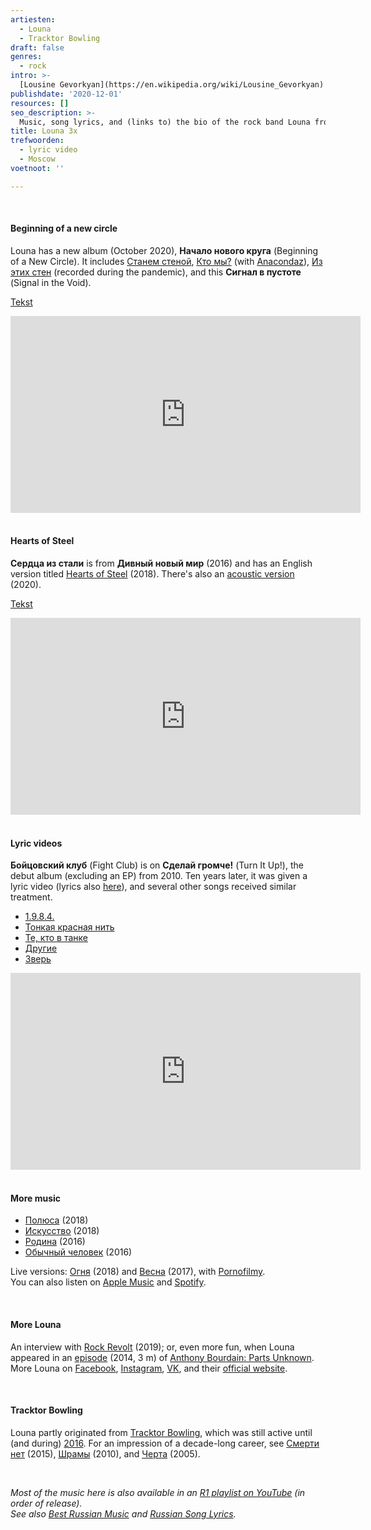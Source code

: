 ```yaml
---
artiesten:
  - Louna
  - Tracktor Bowling
draft: false
genres:
  - rock
intro: >-
  [Lousine Gevorkyan](https://en.wikipedia.org/wiki/Lousine_Gevorkyan) (1983) has already made an appearance with [Тараканы!](https://rusland1.nl/en/muziek/20200720-tarakany-3x/), but outside of such collaborations, she is the lead singer of her own project, Louna. Rock from Moscow (since 2008) with an occasional message: ‘The band is best known for its socially conscious songs criticizing Russian political elites’ ([Wikipedia](https://en.wikipedia.org/wiki/Louna)).
publishdate: '2020-12-01'
resources: []
seo_description: >-
  Music, song lyrics, and (links to) the bio of the rock band Louna from Moscow. With Сигнал в пустоте (2020), Сердца из стали (2016), and Бойцовский клуб (2010).
title: Louna 3x
trefwoorden:
  - lyric video
  - Moscow
voetnoot: ''

---
```


<br/>

#### Beginning of a new circle

Louna has a new album (October 2020), **Начало нового круга** (Beginning of a New Circle). It includes [Станем стеной](https://youtu.be/-UhKASGMYa4), [Кто мы?](https://youtu.be/1LvNpzJQVSk) (with [Anacondaz](https://ru.wikipedia.org/wiki/Anacondaz)), [Из этих стен](https://youtu.be/bZfbvZ6vnvo) (recorded during the pandemic), and this **Сигнал в пустоте** (Signal in the Void).

[Tekst](https://genius.com/Louna-signal-in-the-void-lyrics)

<iframe width="560" height="315" src="https://www.youtube.com/embed/ystg-xRV8RQ" frameborder="0" allow="accelerometer; autoplay; clipboard-write; encrypted-media; gyroscope; picture-in-picture" allowfullscreen></iframe>

<br/>

<br/>

#### Hearts of Steel

**Сердца из стали** is from **Дивный новый мир** (2016) and has an English version titled [Hearts of Steel](https://youtu.be/4NHmoF3HmaE) (2018). There's also an [acoustic version](https://youtu.be/QhvMHOagkS8) (2020).

[Tekst](https://teksty-pesenok.ru/louna/tekst-pesni-serdca-iz-stali/4467758/)

<iframe width="560" height="315" src="https://www.youtube.com/embed/42xHJW9ZfD0" frameborder="0" allow="accelerometer; autoplay; clipboard-write; encrypted-media; gyroscope; picture-in-picture" allowfullscreen></iframe>

<br/>

<br/>

#### Lyric videos

**Бойцовский клуб** (Fight Club) is on **Сделай громче!** (Turn It Up!), the debut album (excluding an EP) from 2010. Ten years later, it was given a lyric video (lyrics also [here](https://teksty-pesenok.ru/louna/tekst-pesni-bojcovskij-klub/937193/)), and several other songs received similar treatment.

- [1.9.8.4.](https://youtu.be/0aRdiOKcLYo)
- [Тонкая красная нить](https://youtu.be/F-TNYndSgvY)
- [Те, кто в танке](https://youtu.be/GSNcTS6fJq0)
- [Другие](https://youtu.be/-LrU8sKtMCc)
- [Зверь](https://youtu.be/0l7KPmeUjpA)

<iframe width="560" height="315" src="https://www.youtube.com/embed/9PzR4Lrqqo8" frameborder="0" allow="accelerometer; autoplay; clipboard-write; encrypted-media; gyroscope; picture-in-picture" allowfullscreen></iframe>

<br/>
<br/>

#### More music

- [Полюса](https://youtu.be/FvcHVo-49b0) (2018)
- [Искусство](https://youtu.be/4beNJHJYA8A) (2018)
- [Родина](https://youtu.be/oA7ipYKLh2w) (2016)
- [Обычный человек](https://youtu.be/eqMzblvmtVs) (2016)

Live versions: [Огня](https://youtu.be/ivC4-uQ3X_w) (2018) and [Весна](https://youtu.be/vLRK6j3CvGk) (2017), with [Pornofilmy](https://rusland1.nl/en/muziek/20200212-pornofilmy-3x/).<br/> You can also listen on [Apple Music](https://itunes.apple.com/ru/artist/louna/id410063121) and [Spotify](https://open.spotify.com/artist/2OhFv0nL7QXOWMYXPoLEP8?si=fggo0-1xQROzYfEP-eRTJA).

<br/>

#### More Louna

An interview with [Rock Revolt](https://rockrevoltmagazine.com/louna-interview/) (2019); or, even more fun, when Louna appeared in an [episode](https://youtu.be/qPEoDKXmDRw) (2014, 3 m) of [Anthony Bourdain: Parts Unknown](https://en.wikipedia.org/wiki/Anthony_Bourdain:_Parts_Unknown).<br/> More Louna on [Facebook](https://www.facebook.com/LounaRocks), [Instagram](https://www.instagram.com/louna_official/), [VK](https://vk.com/lounaband), and their [official website](https://louna.ru/).

<br/>

#### Tracktor Bowling

Louna partly originated from [Tracktor Bowling](https://en.wikipedia.org/wiki/Tracktor_Bowling), which was still active until (and during) [2016](https://open.spotify.com/album/1kLCDPLfnvHuqPnAnJHee1?si=73sXow87Sou2LgoCt9gxlQ). For an impression of a decade-long career, see [Смерти нет](https://youtu.be/yYjt0XNR8-Q) (2015), [Шрамы](https://youtu.be/nmanXZcOep8) (2010), and [Черта](https://youtu.be/rjWomQOzKTE) (2005).

<br/>

*Most of the music here is also available in an [R1 playlist on YouTube](https://www.youtube.com/playlist?list=PLeE-zqOrSLhxfIpK2vuUJNCKSzyVBi0yM) (in order of release).*<br/> *See also [Best Russian Music](https://www.youtube.com/playlist?list=PLeE-zqOrSLhxTFYDvlwUu4hYby9DojwoD) and [Russian Song Lyrics](https://www.youtube.com/playlist?list=PLeE-zqOrSLhzkRCATzT8__oNifBChVHGK).*

